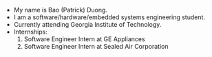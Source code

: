 - My name is Bao (Patrick) Duong.
- I am a software/hardware/embedded systems engineering student. 
- Currently attending Georgia Institute of Technology. 
- Internships: 
  1. Software Engineer Intern at GE Appliances
  2. Software Engineer Intern at Sealed Air Corporation
 


